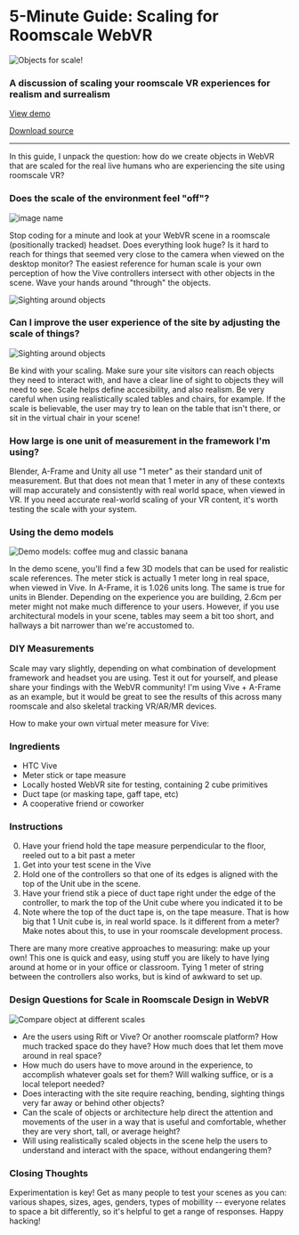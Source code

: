 <!--
post_type: creating
title: Scaling for Roomscale WebVR
author: EricaLayton
keywords: [blog, creating, roomscale, blender, aframe, scale, measurement, guides]
date_published: 2017-11-29
date_updated: 2017-11-29
-->

# 5-Minute Guide: Scaling for Roomscale WebVR

![Objects for scale!](/creating/roomscale-scaling/img/objects-for-scale.jpg)

### A discussion of scaling your roomscale VR experiences for realism and surrealism

<a href="demo/" class="btn btn-demo">View demo</a>

<a href="https://github.com/WebVRRocks/webvrrocks/archive/master.zip" class="btn btn-source">Download source</a>

---
In this guide, I unpack the question: how do we create objects in WebVR that are scaled for the real live humans who are experiencing the site using roomscale VR?

### Does the scale of the environment feel "off"?

![image name](/creating/roomscale-scaling/img/surreal-scale.jpg)

Stop coding for a minute and look at your WebVR scene in a roomscale (positionally tracked) headset. Does everything look huge? Is it hard to reach for things that seemed very close to the camera when viewed on the desktop monitor? The easiest reference for human scale is your own perception of how the Vive controllers intersect with other objects in the scene. Wave your hands around "through" the objects.

![Sighting around objects](/creating/roomscale-scaling/img/test-by-controller-intersection.jpg)

### Can I improve the user experience of the site by adjusting the scale of things?

![Sighting around objects](/creating/roomscale-scaling/img/sighting-around.jpg)

Be kind with your scaling. Make sure your site visitors can reach objects they need to interact with, and have a clear line of sight to objects they will need to see. Scale helps define accesibility, and also realism. Be very careful when using realistically scaled tables and chairs, for example. If the scale is believable, the user may try to lean on the table that isn't there, or sit in the virtual chair in your scene!

### How large is one unit of measurement in the framework I'm using?

Blender, A-Frame and Unity all use "1 meter" as their standard unit of measurement. But that does not mean that 1 meter in any of these contexts will map accurately and consistently with real world space, when viewed in VR. If you need accurate real-world scaling of your VR content, it's worth testing the scale with your system.

### Using the demo models

![Demo models: coffee mug and classic banana](/creating/roomscale-scaling/img/demo-viewing.jpg)

In the demo scene, you'll find a few 3D models that can be used for realistic scale references. The meter stick is actually 1 meter long in real space, when viewed in Vive. In A-Frame, it is 1.026 units long. The same is true for units in Blender. Depending on the experience you are building, 2.6cm per meter might not make much difference to your users. However, if you use architectural models in your scene, tables may seem a bit too short, and hallways a bit narrower than we're accustomed to.  

### DIY Measurements

Scale may vary slightly, depending on what combination of development framework and headset you are using. Test it out for yourself, and please share your findings with the WebVR community! I'm using Vive + A-Frame as an example, but it would be great to see the results of this across many roomscale and also skeletal tracking VR/AR/MR devices.

How to make your own virtual meter measure for Vive:

### Ingredients
* HTC Vive
* Meter stick or tape measure
* Locally hosted WebVR site for testing, containing 2 cube primitives
* Duct tape (or masking tape, gaff tape, etc)
* A cooperative friend or coworker
### Instructions
0. Have your friend hold the tape measure perpendicular to the floor, reeled out to a bit past a meter
0. Get into your test scene in the Vive
0. Hold one of the controllers so that one of its edges is aligned with the top of the Unit ube in the scene.
0. Have your friend stik a piece of duct tape right under the edge of the controller, to mark the top of the Unit cube where you indicated it to be
0. Note where the top of the duct tape is, on the tape measure. That is how big that 1 Unit cube is, in real world space. Is it different from a meter? Make notes about this, to use in your roomscale development process.

There are many more creative approaches to measuring: make up your own! This one is quick and easy, using stuff you are likely to have lying around at home or in your office or classroom. Tying 1 meter of string between the controllers also works, but is kind of awkward to set up.

### Design Questions for Scale in Roomscale Design in WebVR

![Compare object at different scales](/creating/roomscale-scaling/img/compare-scale.jpg)

* Are the users using Rift or Vive? Or another roomscale platform? How much tracked space do they have? How much does that let them move around in real space?
* How much do users have to move around in the experience, to accomplish whatever goals set for them? Will walking suffice, or is a local teleport needed?
* Does interacting with the site require reaching, bending, sighting things very far away or behind other objects?
* Can the scale of objects or architecture help direct the attention and movements of the user in a way that is useful and comfortable, whether they are very short, tall, or average height?
* Will using realistically scaled objects in the scene help the users to understand and interact with the space, without endangering them?

### Closing Thoughts

Experimentation is key! Get as many people to test your scenes as you can: various shapes, sizes, ages, genders, types of mobillity -- everyone relates to space a bit differently, so it's helpful to get a range of responses. Happy hacking!




